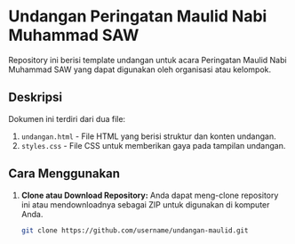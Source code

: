 # Undangan Peringatan Maulid Nabi Muhammad SAW

Repository ini berisi template undangan untuk acara Peringatan Maulid Nabi Muhammad SAW yang dapat digunakan oleh organisasi atau kelompok.

## Deskripsi

Dokumen ini terdiri dari dua file:
1. `undangan.html` - File HTML yang berisi struktur dan konten undangan.
2. `styles.css` - File CSS untuk memberikan gaya pada tampilan undangan.

## Cara Menggunakan

1. **Clone atau Download Repository:**
   Anda dapat meng-clone repository ini atau mendownloadnya sebagai ZIP untuk digunakan di komputer Anda.

   ```bash
   git clone https://github.com/username/undangan-maulid.git
